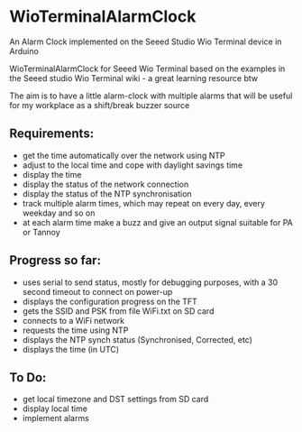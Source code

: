 # WioTerminalAlarmClock
An Alarm Clock implemented on the Seeed Studio Wio Terminal device in Arduino

WioTerminalAlarmClock for Seeed Wio Terminal based on the examples in the Seeed studio Wio Terminal wiki - a great learning resource btw

The aim is to have a little alarm-clock with multiple alarms that will be useful for my workplace as a shift/break buzzer source

## Requirements:
 - get the time automatically over the network using NTP
 - adjust to the local time and cope with daylight savings time
 - display the time
 - display the status of the network connection
 - display the status of the NTP synchronisation
 - track multiple alarm times, which may repeat on every day, every weekday and so on
 - at each alarm time make a buzz and give an output signal suitable for PA or Tannoy

## Progress so far:
 - uses serial to send status, mostly for debugging purposes, with a 30 second timeout to connect on power-up
 - displays the configuration progress on the TFT
 - gets the SSID and PSK from file WiFi.txt on SD card
 - connects to a WiFi network
 - requests the time using NTP
 - displays the NTP synch status (Synchronised, Corrected, etc)
 - displays the time (in UTC)

## To Do:
 - get local timezone and DST settings from SD card
 - display local time
 - implement alarms
